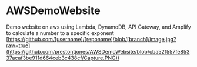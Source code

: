 # AWSDemoWebsite
Demo website on aws using Lambda, DynamoDB, API Gateway, and Amplify to calculate a number to a specific exponent
[https://github.com/[username]/[reponame]/blob/[branch]/image.jpg?raw=true](https://github.com/prestontjones/AWSDemoWebsite/blob/cba52f557fe85337acaf3be911d664ceb3c438cf/Capture.PNG))

